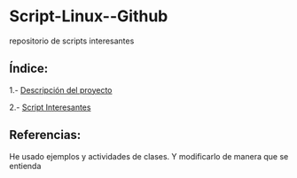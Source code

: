 # Script-Linux--Github
repositorio de scripts interesantes

## Índice:

1.- [Descripción del proyecto](https://github.com/jesus037/Script-Linux--Github/edit/main/Descripci%C3%B3n%20del%20proyecto.md)

2.- [Script Interesantes](https://github.com/jesus037/Script-Linux--Github/blob/main/Script%20Interesantes.md)

## Referencias:

He usado ejemplos y actividades de clases. Y modificarlo de manera que se entienda 
